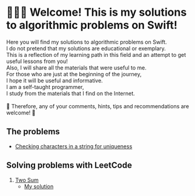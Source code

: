 # 🧑🏻‍💻 Welcome! This is my solutions to algorithmic problems on Swift!

Here you will find my solutions to algorithmic problems on Swift.<br>
I do not pretend that my solutions are educational or exemplary.<br>
This is a reflection of my learning path in this field and an attempt to get useful lessons from you!<br>
Also, I will share all the materials that were useful to me.<br>
For those who are just at the beginning of the journey,<br>
I hope it will be useful and informative.<br>
I am a self-taught programmer,<br>
I study from the materials that I find on the Internet.<br>
<br>
🥰 Therefore, any of your comments, hints, tips and recommendations are welcome! 🥰<br>

## The problems

- [Checking characters in a string for uniqueness](https://github.com/evgadamov/swift-algorithms/blob/main/Task1.swift)

## Solving problems with LeetCode

1. [Two Sum](https://leetcode.com/problems/two-sum/)
    * [My solution](https://github.com/evgadamov/swift-algorithms/blob/main/LeetCode1TwoSumm.swift)

